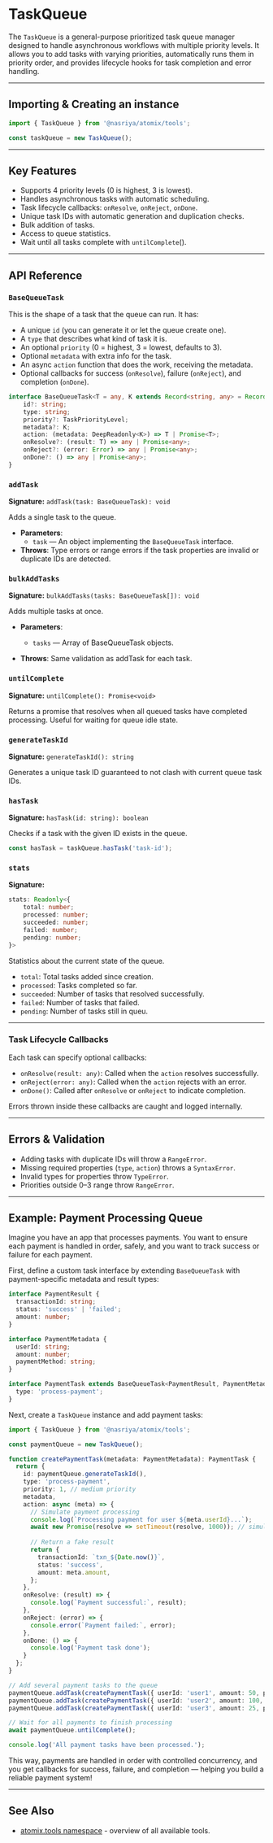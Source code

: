 # TaskQueue

The `TaskQueue` is a general-purpose prioritized task queue manager designed to handle asynchronous workflows with multiple priority levels. It allows you to add tasks with varying priorities, automatically runs them in priority order, and provides lifecycle hooks for task completion and error handling.

---

## Importing & Creating an instance

```ts
import { TaskQueue } from '@nasriya/atomix/tools';

const taskQueue = new TaskQueue();
```
---

## Key Features
- Supports 4 priority levels (0 is highest, 3 is lowest).
- Handles asynchronous tasks with automatic scheduling.
- Task lifecycle callbacks: `onResolve`, `onReject`, `onDone`.
- Unique task IDs with automatic generation and duplication checks.
- Bulk addition of tasks.
- Access to queue statistics.
- Wait until all tasks complete with `untilComplete`().
---

## API Reference

### `BaseQueueTask`
This is the shape of a task that the queue can run. It has:

- A unique `id` (you can generate it or let the queue create one).
- A `type` that describes what kind of task it is.
- An optional `priority` (0 = highest, 3 = lowest, defaults to 3).
- Optional `metadata` with extra info for the task.
- An async `action` function that does the work, receiving the metadata.
- Optional callbacks for success (`onResolve`), failure (`onReject`), and completion (`onDone`).

```ts
interface BaseQueueTask<T = any, K extends Record<string, any> = Record<string, any>> {
    id?: string;
    type: string;
    priority?: TaskPriorityLevel;
    metadata?: K;
    action: (metadata: DeepReadonly<K>) => T | Promise<T>;
    onResolve?: (result: T) => any | Promise<any>;
    onReject?: (error: Error) => any | Promise<any>;
    onDone?: () => any | Promise<any>;
}
```

### `addTask`
**Signature:** `addTask(task: BaseQueueTask): void`

Adds a single task to the queue.
- **Parameters**:
  - `task` — An object implementing the `BaseQueueTask` interface.
- **Throws**: Type errors or range errors if the task properties are invalid or duplicate IDs are detected.

### `bulkAddTasks`
**Signature:** `bulkAddTasks(tasks: BaseQueueTask[]): void`

Adds multiple tasks at once.
- **Parameters**:
    - `tasks` — Array of BaseQueueTask objects.

- **Throws**: Same validation as addTask for each task.

### `untilComplete`
**Signature:** `untilComplete(): Promise<void>`

Returns a promise that resolves when all queued tasks have completed processing.
Useful for waiting for queue idle state.

### `generateTaskId`
**Signature:** `generateTaskId(): string`

Generates a unique task ID guaranteed to not clash with current queue task IDs.


### `hasTask`
**Signature:** `hasTask(id: string): boolean`

Checks if a task with the given ID exists in the queue.

```ts
const hasTask = taskQueue.hasTask('task-id');
```

### `stats`
**Signature:**
```ts
stats: Readonly<{
    total: number;
    processed: number;
    succeeded: number;
    failed: number;
    pending: number;
}>
```

Statistics about the current state of the queue.
- `total`: Total tasks added since creation.
- `processed`: Tasks completed so far.
- `succeeded`: Number of tasks that resolved successfully.
- `failed`: Number of tasks that failed.
- `pending`: Number of tasks still in queu.

---
### Task Lifecycle Callbacks

Each task can specify optional callbacks:
- `onResolve(result: any)`: Called when the `action` resolves successfully.
- `onReject(error: any)`: Called when the `action` rejects with an error.
- `onDone()`: Called after `onResolve` or `onReject` to indicate completion.

Errors thrown inside these callbacks are caught and logged internally.

---
## Errors & Validation

- Adding tasks with duplicate IDs will throw a `RangeError`.
- Missing required properties (`type`, `action`) throws a `SyntaxError`.
- Invalid types for properties throw `TypeError`.
- Priorities outside 0–3 range throw `RangeError`.

---
## Example: Payment Processing Queue

Imagine you have an app that processes payments. You want to ensure each payment is handled in order, safely, and you want to track success or failure for each payment.

First, define a custom task interface by extending `BaseQueueTask` with payment-specific metadata and result types:

```ts
interface PaymentResult {
  transactionId: string;
  status: 'success' | 'failed';
  amount: number;
}

interface PaymentMetadata {
  userId: string;
  amount: number;
  paymentMethod: string;
}

interface PaymentTask extends BaseQueueTask<PaymentResult, PaymentMetadata> {
  type: 'process-payment';
}
```

Next, create a `TaskQueue` instance and add payment tasks:

```ts
import { TaskQueue } from '@nasriya/atomix/tools';

const paymentQueue = new TaskQueue();

function createPaymentTask(metadata: PaymentMetadata): PaymentTask {
  return {
    id: paymentQueue.generateTaskId(),
    type: 'process-payment',
    priority: 1, // medium priority
    metadata,
    action: async (meta) => {
      // Simulate payment processing
      console.log(`Processing payment for user ${meta.userId}...`);
      await new Promise(resolve => setTimeout(resolve, 1000)); // simulate async work
      
      // Return a fake result
      return {
        transactionId: `txn_${Date.now()}`,
        status: 'success',
        amount: meta.amount,
      };
    },
    onResolve: (result) => {
      console.log(`Payment successful:`, result);
    },
    onReject: (error) => {
      console.error(`Payment failed:`, error);
    },
    onDone: () => {
      console.log('Payment task done');
    }
  };
}

// Add several payment tasks to the queue
paymentQueue.addTask(createPaymentTask({ userId: 'user1', amount: 50, paymentMethod: 'card' }));
paymentQueue.addTask(createPaymentTask({ userId: 'user2', amount: 100, paymentMethod: 'paypal' }));
paymentQueue.addTask(createPaymentTask({ userId: 'user3', amount: 25, paymentMethod: 'card' }));

// Wait for all payments to finish processing
await paymentQueue.untilComplete();

console.log('All payment tasks have been processed.');
```

This way, payments are handled in order with controlled concurrency, and you get callbacks for success, failure, and completion — helping you build a reliable payment system!

---
## See Also

- [atomix.tools namespace](./tools.md) - overview of all available tools.